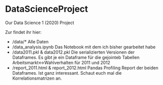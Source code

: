 # DataScienceProject
Our Data Science 1 (2020) Project

Zur findet ihr hier:
- /data/*
    Alle Daten
- /data_analysis.ipynb
    Das Notebook mit dem ich bisher gearbeitet habe
- /data2011.pkl & data2012.pkl
    Die serializierten Versionen der Dataframes. Es gibt je ein Dataframe für die gejointeb Tabellen Arbeitsmarkt<->Wahlverhalten für 2011 und 2012
- /report_2011.html & report_2012.html
    Pandas Profiling Report der beiden Dataframes. Ist ganz interessant. Schaut euch mal die Korrelationsmatrizen an.
